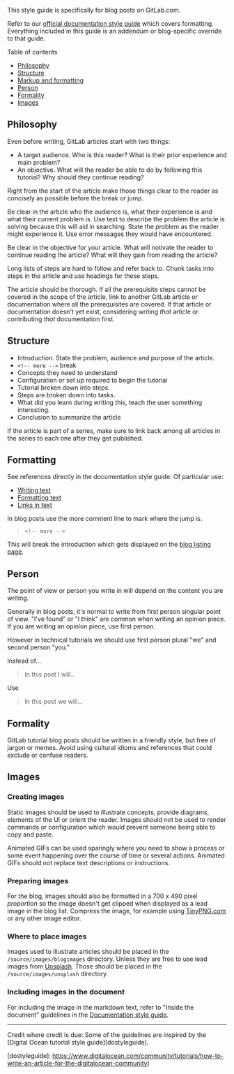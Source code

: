 This style guide is specifically for blog posts on GitLab.com. 

Refer to our [official documentation style guide](http://doc.gitlab.com/ce/development/doc_styleguide.html#documentation-styleguide) which covers formatting. 
Everything included in this guide is an addendum or blog-specific override to that guide. 

Table of contents

- [Philosophy](#philosophy)
- [Structure](#structure)
- [Markup and formatting](#markup)
- [Person](#person)
- [Formality](#formality)
- [Images](#images)

## Philosophy

Even before writing, GitLab articles start with two things:

- A target audience. Who is this reader? What is their prior experience and main problem?
- An objective. What will the reader be able to do by following this tutorial?
Why should they continue reading?

Right from the start of the article make those things clear to the reader as 
concisely as possible before the break or jump.  

Be clear in the article who the audience is, what their experience is and what their 
current problem is. 
Use text to describe the problem the article is solving because this will aid in searching.
State the problem as the reader might experience it.
Use error messages they would have encountered.

Be clear in the objective for your article. 
What will notivate the reader to continue reading the article? 
What will they gain from reading the article?

Long lists of steps are hard to follow and refer back to. 
Chunk tasks into steps in the article and use headings for these steps. 

The article should be thorough. 
If all the prerequisite steps cannot be covered in the scope of the article,
link to another GitLab article or documentation where all the prerequisites
are covered. 
If that article or documentation doesn't yet exist, considering writing *that* 
article or contributing *that* documentation first. 

## Structure 

- Introduction. State the problem, audience and purpose of the article. 
- `<!-- more -->` break
- Concepts they need to understand
- Configuration or set up required to begin the tutorial
- Tutorial broken down into steps. 
- Steps are broken down into tasks.
- What did you learn during writing this, teach the user something interesting.
- Conclusion to summarize the article

If the article is part of a series, make sure to link back among all articles
in the series to each one after they get published. 

## Formatting

See references directly in the documentation style guide. Of particular use:

- [Writing text][doctext]
- [Formatting text][docformatting]
- [Links in text][doclinks]

In blog posts use the more comment line to mark where the jump is. 

> `<!-- more -->`

This will break the introduction which gets displayed on the [blog listing page][blogpage].

## Person

The point of view or person you write in will depend on the content you are writing. 

Generally in blog posts, it's normal to write from first person singular point of view. 
"I've found" or "I think" are common when writing an opinion piece.  
If you are writing an opinion piece, use first person. 

However in technical tutorials we should use first person plural "we" and second person "you." 

Instead of... 

> In this post I will..  

Use

> In this post we will... 

## Formality

GitLab tutorial blog posts should be written in a friendly style, but free of 
jargon or memes.
Avoid using cultural idioms and references that could exclude or confuse readers. 

## Images

### Creating images

Static images should be used to illustrate concepts, provide diagrams, elements of the UI or orient the reader.
Images should not be used to render commands or configuration which would prevent
someone being able to copy and paste. 

Animated GIFs can be used sparingly where you need to show a process or some event
happening over the course of time or several actions.
Animated GIFs should not replace text descriptions or instructions. 

### Preparing images

For the blog, images should also be formatted in a 700 x 490 pixel *proportion* 
so the image doesn't get clipped when displayed as a lead image in the blog list.
Compress the image, for example using [TinyPNG.com][tinypng] or any other image editor.

### Where to place images

Images used to illustrate articles should be placed in the `/source/images/blogimages` directory. 
Unless they are free to use lead images from [Unsplash][unsplash]. 
Those should be placed in the `/source/images/unsplash` directory.

### Including images in the document

For including the image in the markdown text, refer to "Inside the document"
guidelines in the [Documentation style guide][docimages].

************

Credit where credit is due: Some of the guidelines are inspired by the 
[Digital Ocean tutorial style guide][dostyleguide].

[blogpage]: https://about.gitlab.com/blog
[unsplash]: https://unsplash.com/
[tinypng]: https://tinypng.com/
[doctext]: http://doc.gitlab.com/ce/development/doc_styleguide.html#text 
[docformatting]: http://doc.gitlab.com/ce/development/doc_styleguide.html#formatting
[doclinks]: http://doc.gitlab.com/ce/development/doc_styleguide.html#links
[docimages]: http://doc.gitlab.com/ce/development/doc_styleguide.html#images
[dostyleguide]: https://www.digitalocean.com/community/tutorials/how-to-write-an-article-for-the-digitalocean-community)